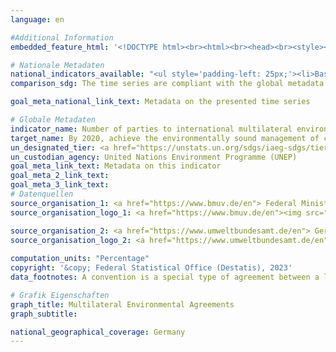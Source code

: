 ```yaml
---
language: en

#Additional Information
embedded_feature_html: '<!DOCTYPE html><br><html><br><head><br><style><br><br>body, h1, h2, h3, h4, h5, h6  {<br>  font-family: Arial, Helvetica, sans-serif; <br>}<br><br>body {<br>  margin-left: 20px;<br>}<br><br>h3 {<br>  margin-top: 5px;<br>  margin-bottom: 0px;<br>  text-align: left;<br>}<br><br>p {<br>  margin-top: 0px;<br>}<br><br>  <br></style><br></head><br><body><br><img src="https://dnstestenvironment.github.io/dns-indicators/public/logos/destatis.png"><br><br><h1>Indikator 12.4.1: Anzahl der Vertragsparteien internationaler multilateraler Umweltübereinkommen über gefährliche Abfälle und andere Chemikalien, die ihre Zusagen und Verpflichtungen zur Übermittlung von Informationen nach den einschlägigen Übereinkommen einhalten</h1><br><br><br><h2>Basler Übereinkommen</h2><br><img src="https://dnstestenvironment.github.io/dns-indicators/public/logos/basel.png"><br><br><br><a href="http://www.basel.int/">http://www.basel.int/</a><br><br><br><br><br><h3 style="text-align: left>"Rechtsgrundlage:</h3><br><p>Verordnung (EG) Nr. 1013/2006 des Europäischen Parlaments und des Rates vom (14. Juni 2006) über die Verbringung von Abfällen<br><br><a href="https://eur-lex.europa.eu/legal-content/DE/ALL/?uri=celex:32006R1013">https://eur-lex.europa.eu/legal-content/DE/ALL/?uri=celex:32006R1013</a></p><br><br><br><h3 style="text-align: left>"Nationaler Ansprechpartner:</h3><br><p><a href="http://www.basel.int/Countries/CountryContacts/tabid/1342/Default.aspx">http://www.basel.int/Countries/CountryContacts/tabid/1342/Default.aspx</a></p><br><br><br><h3 style="text-align: left>"Nationale Berichte (nur auf Englisch verfügbar):</h3><br><p><a href="http://www.basel.int/Countries/NationalReporting/NationalReports/BC2019Reports/tabid/8645/Default.aspx">http://www.basel.int/Countries/NationalReporting/NationalReports/BC2019Reports/tabid/8645/Default.aspx</a></p><br><br><br><h2>Montrealer Protokol</h2><br><img src="https://dnstestenvironment.github.io/dns-indicators/public/logos/montreal.png"><br><br><br><a href="https://ozone.unep.org/treaties/montreal-protocol">https://ozone.unep.org/treaties/montreal-protocol</a><br><br><br><br><br><h3 style="text-align: left>"Rechtsgrundlagen:</h3><br><p>Verordnung (EG) Nr. 1005/2009 des Europäischen Parlaments und des Rates vom 16. September 2009 über Stoffe, die zum Abbau der Ozonschicht führen (Text von Bedeutung für den EWR.)<br><br><a href="https://eur-lex.europa.eu/legal-content/DE/TXT/?uri=CELEX%3A32009R1005&qid=1616423953157">https://eur-lex.europa.eu/legal-content/DE/TXT/?uri=CELEX%3A32009R1005&qid=1616423953157</a></p><br><br><br><p>Verordnung (EU) Nr. 517/2014 des Europäischen Parlaments und des Rates vom 16. April 2014 über fluorierte Treibhausgase und zur Aufhebung der Verordnung (EG) Nr. 842/2006 (Text von Bedeutung für den EWR.)<br><br><a href="https://eur-lex.europa.eu/legal-content/DE/TXT/?uri=CELEX%3A32014R0517&qid=1616424241316">https://eur-lex.europa.eu/legal-content/DE/TXT/?uri=CELEX%3A32014R0517&qid=1616424241316</a></p><br><br><br><h3 style="text-align: left>"Nationaler Ansprechpartner:</h3><br><p><a href="https://ozone.unep.org/countries/profile/deu">https://ozone.unep.org/countries/profile/deu</a></p><br><br><br><h3 style="text-align: left>"Länderdaten (nur auf Englisch verfügbar)</h3><br><p><a href="https://ozone.unep.org/countries/profile/deu">https://ozone.unep.org/countries/profile/deu</a></p><br><br><br><br><h2>Rotterdamer Übereinkommen</h2><br><img src="https://dnstestenvironment.github.io/dns-indicators/public/logos/rotterdam.png"><br><br><br><a href="http://www.pic.int/">http://www.pic.int/</a><br><br><br><br><br><h3 style="text-align: left>"Rechtsgrundlage:</h3><br><p>Verordnung (EU) Nr. 649/2012 des Europäischen Parlaments und des Rates vom 4. Juli 2012 über die Aus- und Einfuhr gefährlicher Chemikalien (Text von Bedeutung für den EWR.)<br><br><a href="https://eur-lex.europa.eu/legal-content/DE/TXT/?uri=CELEX%3A32012R0649&qid=1616424284711">https://eur-lex.europa.eu/legal-content/DE/TXT/?uri=CELEX%3A32012R0649&qid=1616424284711</a></p><br><br><br><h3 style="text-align: left>"Nationaler Ansprechpartner:</h3><br><p><a href="http://www.pic.int/Countries'    

# Nationale Metadaten    
national_indicators_available: "<ul style='padding-left: 25px;'><li>Basel Convention</li> <li> Montreal Protocol</li> <li> Rotterdam Convention</li> <li> Stockholm Convention</li> <li> Minamata Convention</li></ul>"    
comparison_sdg: The time series are compliant with the global metadata.    

goal_meta_national_link_text: Metadata on the presented time series    

# Globale Metadaten    
indicator_name: Number of parties to international multilateral environmental agreements on hazardous waste, and other chemicals that meet their commitments and obligations in transmitting information as required, by each relevant agreement    
target_name: By 2020, achieve the environmentally sound management of chemicals and all wastes throughout their life cycle, in accordance with agreed international frameworks, and significantly reduce their release to air, water and soil in order to minimize their adverse impacts on human health and the environment    
un_designated_tier: <a href="https://unstats.un.org/sdgs/iaeg-sdgs/tier-classification/" title="Click here for more information on the UN tier classification."  target="_blank">Tier I</a>    
un_custodian_agency: United Nations Environment Programme (UNEP)    
goal_meta_link_text: Metadata on this indicator    
goal_meta_2_link_text:     
goal_meta_3_link_text:         
# Datenquellen
source_organisation_1: <a href="https://www.bmuv.de/en"> Federal Ministry for the Environment, Nature Conservation, Nuclear Safety and Consumer Protection </a>
source_organisation_logo_1: <a href="https://www.bmuv.de/en"><img src="https://g205sdgs.github.io/sdg-indicators/public/OrgImgEn/bmuv.png" alt="Logo bmuv" style="height:60px; width:148px"/></a>

source_organisation_2: <a href="https://www.umweltbundesamt.de/en"> German Environment Agency </a>
source_organisation_logo_2: <a href="https://www.umweltbundesamt.de/en"><img src="https://g205sdgs.github.io/sdg-indicators/public/OrgImgEn/uba.png" alt="Logo uba" style="height:60px; width:148px"/></a>
    
computation_units: "Percentage"    
copyright: '&copy; Federal Statistical Office (Destatis), 2023'    
data_footnotes: A convention is a special type of agreement between a large number of countries. In a convention, countries come together to discuss a global issue and reach a consensus about the procedures they should take in response. Unlike treaties, conventions are not necessarily legally binding, and they can act more as frameworks or concepts that do not include specific measures. Protocols are similar to treaties, but they generally amend, supplement, or clarify an agreement.<br>• Data is calculated over a reporting cycle of the previous 5 years; the first reporting cycle covers the period 2010-2014.    

# Grafik Eigenschaften    
graph_title: Multilateral Environmental Agreements
graph_subtitle:     

national_geographical_coverage: Germany    
---
```


<span></span>